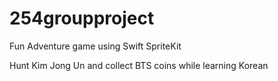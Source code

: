 # 254groupproject
Fun Adventure game using Swift SpriteKit

Hunt Kim Jong Un and collect BTS coins while learning Korean
